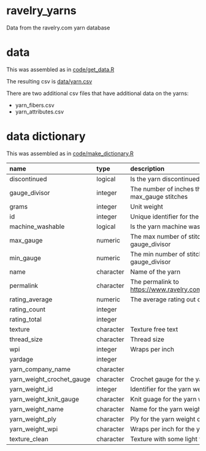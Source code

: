 # ravelry_yarns
Data from the ravelry.com yarn database

# data

This was assembled as in [code/get_data.R](code/get_data.R)

The resulting csv is [data/yarn.csv](data/yarn.csv)

There are two additional csv files that have additional data on the yarns:

- yarn_fibers.csv
- yarn_attributes.csv

# data dictionary

This was assembled as in [code/make_dictionary.R](code/make_dictionary.R)

|name                      |type      |description                                                      |
|:-------------------------|:---------|:----------------------------------------------------------------|
|discontinued              |logical   |Is the yarn discontinued                                         |
|gauge_divisor             |integer   |The number of inches that equal min_gauge to max_gauge stitches  |
|grams                     |integer   |Unit weight                                                      |
|id                        |integer   |Unique identifier for the yarn                                   |
|machine_washable          |logical   |Is the yarn machine washable                                     |
|max_gauge                 |numeric   |The max number of stitches that equal gauge_divisor              |
|min_gauge                 |numeric   |The min number of stitches that equal gauge_divisor              |
|name                      |character |Name of the yarn                                                 |
|permalink                 |character |The permalink to https://www.ravelry.com/yarns/library/permalink |
|rating_average            |numeric   |The average rating out of 5                                      |
|rating_count              |integer   |                                                                 |
|rating_total              |integer   |                                                                 |
|texture                   |character |Texture free text                                                |
|thread_size               |character |Thread size                                                      |
|wpi                       |integer   |Wraps per inch                                                   |
|yardage                   |integer   |                                                                 |
|yarn_company_name         |character |                                                                 |
|yarn_weight_crochet_gauge |character |Crochet gauge for the yarn weight category                       |
|yarn_weight_id            |integer   |Identifier for the yarn weight category                          |
|yarn_weight_knit_gauge    |character |Knit guage for the yarn weight category                          |
|yarn_weight_name          |character |Name for the yarn weight category                                |
|yarn_weight_ply           |character |Ply for the yarn weight category                                 |
|yarn_weight_wpi           |character |Wraps per inch for the yarn weight category                      |
|texture_clean             |character |Texture with some light text cleaning                            |


